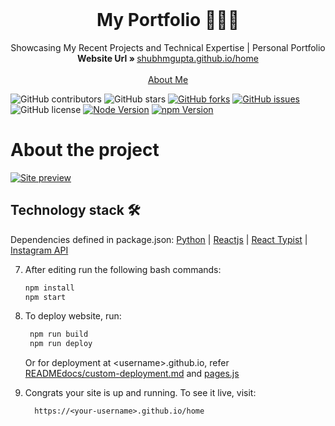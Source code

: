 <br />
<p align="center">
  <h1 align="center">My Portfolio 🧑🏻‍💻</h1>
  <p align="center">
    Showcasing My Recent Projects and Technical Expertise | Personal Portfolio
  <br/>
    <strong>Website Url » </strong> 
    <a href="https://hashirshoaeb.github.io/home">shubhmgupta.github.io/home</a>
    <br />
    <br />
    <a href="https://shubhmgupta.github.io">About Me</a>
  </p>
</p>

![GitHub contributors](https://img.shields.io/github/contributors/gupta-shubhm/personalportfolio?color=ffcc66&style=for-the-badge)
![GitHub stars](https://img.shields.io/github/stars/gupta-shubhm/IFYSTUDIO?color=ffcc66&style=for-the-badge)
[![GitHub forks](https://img.shields.io/github/forks/gupta-shubhm/IFYSTUDIO?style=for-the-badge)](https://github.com/gupta-shubhm/IFYSTUDIO)
[![GitHub issues](https://img.shields.io/github/issues/gupta-shubhm/IFYSTUDIO?color=ffcc66&style=for-the-badge)](https://github.com/gupta-shubhm/IFYSTUDIO/issues)
![GitHub license](https://img.shields.io/github/license/gupta-shubhm/IFYSTUDIO?style=for-the-badge)
[![Node Version](https://img.shields.io/static/v1?label=Node&message=^22.12.0&color=026e00&style=for-the-badge)](https://nodejs.org)
[![npm Version](https://img.shields.io/static/v1?label=npm&message=^10.9.0&color=cb0000&style=for-the-badge)](https://nodejs.org)



# About the project

[![Site preview](/public/social-image-2.png)](https://hashirshoaeb.github.io/home)


## Technology stack 🛠️

Dependencies defined in package.json:
[Python](https://github.com/python)
| [Reactjs](https://reactjs.org/)
| [React Typist](https://github.com/jstejada/react-typist)
| [Instagram API](https://www.instagram.com/developer/embedding/)

7. After editing run the following bash commands:

   ```bash
   npm install
   npm start
   ```

8. To deploy website, run:

   ```bash
    npm run build
    npm run deploy
   ```

   Or for deployment at \<username>.github.io, refer [READMEdocs/custom-deployment.md](./READMEdocs/custom-deployment.md) and [pages.js](./pages.js)

9. Congrats your site is up and running. To see it live, visit:

   ```https
     https://<your-username>.github.io/home
   ```